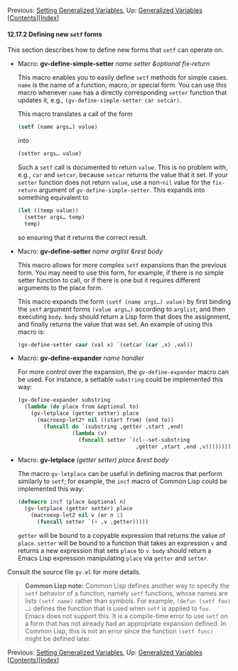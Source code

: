 

Previous: [Setting Generalized Variables](Setting-Generalized-Variables.html), Up: [Generalized Variables](Generalized-Variables.html)   \[[Contents](index.html#SEC_Contents "Table of contents")]\[[Index](Index.html "Index")]

#### 12.17.2 Defining new `setf` forms

This section describes how to define new forms that `setf` can operate on.

*   Macro: **gv-define-simple-setter** *name setter \&optional fix-return*

    This macro enables you to easily define `setf` methods for simple cases. `name` is the name of a function, macro, or special form. You can use this macro whenever `name` has a directly corresponding `setter` function that updates it, e.g., `(gv-define-simple-setter car setcar)`.

    This macro translates a call of the form

    ```lisp
    (setf (name args…) value)
    ```

    into

    ```lisp
    (setter args… value)
    ```

    Such a `setf` call is documented to return `value`. This is no problem with, e.g., `car` and `setcar`, because `setcar` returns the value that it set. If your `setter` function does not return `value`, use a non-`nil` value for the `fix-return` argument of `gv-define-simple-setter`. This expands into something equivalent to

    ```lisp
    (let ((temp value))
      (setter args… temp)
      temp)
    ```

    so ensuring that it returns the correct result.

<!---->

*   Macro: **gv-define-setter** *name arglist \&rest body*

    This macro allows for more complex `setf` expansions than the previous form. You may need to use this form, for example, if there is no simple setter function to call, or if there is one but it requires different arguments to the place form.

    This macro expands the form `(setf (name args…) value)` by first binding the `setf` argument forms `(value args…)` according to `arglist`, and then executing `body`. `body` should return a Lisp form that does the assignment, and finally returns the value that was set. An example of using this macro is:

    ```lisp
    (gv-define-setter caar (val x) `(setcar (car ,x) ,val))
    ```

<!---->

*   Macro: **gv-define-expander** *name handler*

    For more control over the expansion, the `gv-define-expander` macro can be used. For instance, a settable `substring` could be implemented this way:

    ```lisp
    (gv-define-expander substring
      (lambda (do place from &optional to)
        (gv-letplace (getter setter) place
          (macroexp-let2* nil ((start from) (end to))
            (funcall do `(substring ,getter ,start ,end)
                     (lambda (v)
                       (funcall setter `(cl--set-substring
                                         ,getter ,start ,end ,v))))))))
    ```

<!---->

*   Macro: **gv-letplace** *(getter setter) place \&rest body*

    The macro `gv-letplace` can be useful in defining macros that perform similarly to `setf`; for example, the `incf` macro of Common Lisp could be implemented this way:

    ```lisp
    (defmacro incf (place &optional n)
      (gv-letplace (getter setter) place
        (macroexp-let2 nil v (or n 1)
          (funcall setter `(+ ,v ,getter)))))
    ```

    `getter` will be bound to a copyable expression that returns the value of `place`. `setter` will be bound to a function that takes an expression `v` and returns a new expression that sets `place` to `v`. `body` should return a Emacs Lisp expression manipulating `place` via `getter` and `setter`.

Consult the source file `gv.el` for more details.

> **Common Lisp note:** Common Lisp defines another way to specify the `setf` behavior of a function, namely `setf` functions, whose names are lists `(setf name)` rather than symbols. For example, `(defun (setf foo) …)` defines the function that is used when `setf` is applied to `foo`. Emacs does not support this. It is a compile-time error to use `setf` on a form that has not already had an appropriate expansion defined. In Common Lisp, this is not an error since the function `(setf func)` might be defined later.

Previous: [Setting Generalized Variables](Setting-Generalized-Variables.html), Up: [Generalized Variables](Generalized-Variables.html)   \[[Contents](index.html#SEC_Contents "Table of contents")]\[[Index](Index.html "Index")]
